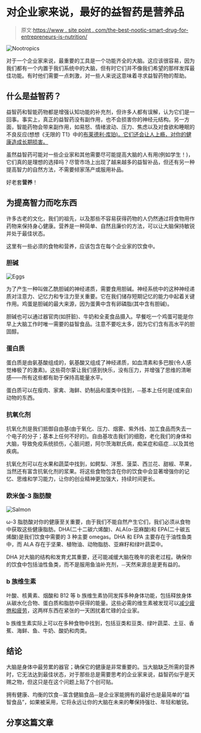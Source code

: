 # 对企业家来说，最好的益智药是营养品

> 原文:[https://www . site point . com/the-best-nootic-smart-drug-for-entrepreneurs-is-nutrition/](https://www.sitepoint.com/the-best-nootropic-smart-drug-for-entrepreneurs-is-nutrition/)

![Nootropics](../Images/68cf435360a22e4cac118e40d055e08d.png)

对于一个企业家来说，最重要的工具是一个功能齐全的大脑。这应该很容易，因为我们都有一个内置于我们系统中的大脑，但有时它们并不像我们希望的那样发挥最佳功能。有时他们需要一点刺激，对一些人来说这意味着寻求益智药物的帮助。

## 什么是益智药？

益智药和智能药物都是增强认知功能的补充剂，但许多人都有误解，认为它们是一回事。事实上，真正的益智药没有副作用，也不会损害你的神经元结构。另一方面，智能药物会带来副作用，如易怒、情绪波动、压力、焦虑以及对食欲和睡眠的不良反应(想想《无限的 T1》中的[布莱德利·库珀)。它们还会让人上瘾，对你的健康造成长期损害。](https://www.youtube.com/watch?v=hzDk2To1mUs)

虽然益智药可能对一些企业家和其他需要尽可能提高大脑的人有用(例如学生！)，它们真的是理想的选择吗？尽管市场上出现了越来越多的益智补品，但还有另一种提高智力的自然方法，不需要倾家荡产或服用补品。

好老套**营养**！

## 为提高智力而吃东西

许多古老的文化，我们的祖先，以及那些不容易获得药物的人仍然通过将食物用作药物来保持身心健康。营养是一种简单、自然且廉价的方法，可以让大脑保持敏锐并处于最佳状态。

这里有一些必须的食物和营养，应该包含在每个企业家的饮食中。

### 胆碱

![Eggs](../Images/be20ece38a2e9047a448f57501a0f643.png)

为了产生一种叫做乙酰胆碱的神经递质，需要食用胆碱。神经系统中的这种神经递质对注意力、记忆力和专注力至关重要。它在我们储存短期记忆的能力中起着关键作用。鸡蛋是胆碱的最大来源，因为蛋黄中含有卵磷脂(其中含有胆碱)。

胆碱也可以通过器官肉(如肝脏)、牛奶和全麦食品摄入。早餐吃一个鸡蛋可能是你早上大脑工作时唯一需要的益智食品。注意不要吃太多，因为它们含有高水平的胆固醇。

### 蛋白质

蛋白质是由氨基酸组成的，氨基酸又组成了神经递质，如血清素和多巴胺(令人感觉棒极了的激素)。这些荷尔蒙让我们感到快乐，没有压力，并增强了思维的清晰感——所有这些都有助于保持高能量水平。

蛋白质可以在瘦肉、家禽、海鲜、奶制品和蛋类中找到，⏤基本上任何是(或来自)动物的东西。

### 抗氧化剂

抗氧化剂是我们抵御自由基(由于氧化、压力、烟雾、紫外线、加工食品而失去一个电子的分子；基本上任何不好的)。自由基攻击我们的细胞，老化我们的身体和大脑，导致免疫系统损伤，心脏问题，阿尔茨海默氏病，痴呆症和癌症…以及其他疾病。

抗氧化剂可以在水果和蔬菜中找到，如鳄梨、洋葱、菠菜、西兰花、甜椒、苹果，当然还有富含抗氧化剂的浆果。将这些食物包含在你的饮食中会显著增强你的记忆、思维和学习能力，让你的创业精神更加强大，持续时间更长。

### 欧米伽-3 脂肪酸

![Salmon](../Images/162eb554b6100678d750a1b9eda9b297.png)

ω-3 脂肪酸对你的健康至关重要，由于我们不能自然产生它们，我们必须从食物中获取这些健康脂肪。DHA(二十二碳六烯酸)、ALA(α-亚麻酸)和 EPA(二十碳五烯酸)是我们饮食中需要的 3 种主要 omegas。DHA 和 EPA 主要存在于油性鱼类中，而 ALA 存在于坚果、植物油、动物脂肪、亚麻籽和绿叶蔬菜中。

DHA 对大脑的结构和发育尤其重要，还可能减缓大脑在晚年的衰老过程。确保你的饮食中包括油性鱼类，而不是服用鱼油补充剂，⏤天然来源总是更有益的。

### b 族维生素

叶酸、核黄素、烟酸和 B12 等 b 族维生素协同发挥多种身体功能，包括释放身体从碳水化合物、蛋白质和脂肪中获得的能量。这些必需的维生素被发现可以[减少疲倦和疲劳](https://www.sitepoint.com/10-sleep-mistakes-that-could-be-hurting-your-productivity/)，这两样东西在紧张的一天困扰着忙碌的企业家。

b 族维生素实际上可以在多种食物中找到，包括豆类和豆类、绿叶蔬菜、土豆、香蕉、海鲜、鱼、牛奶、酸奶和肉类。

## 结论

大脑是身体中最劳累的器官；确保它的健康是非常重要的。当大脑缺乏所需的营养时，它无法达到最佳状态，对于那些总是需要思考的企业家来说，益智药似乎是天赐之物，但这只是在这个问题上贴了个创可贴。

拥有健康、均衡的饮食⏤富含健脑食品⏤是企业家能拥有的最好也是最简单的“益智食品”，如果被采用，它将永远让你的大脑在未来的**年**保持强壮、年轻和敏锐。

## 分享这篇文章